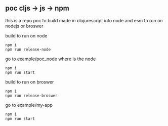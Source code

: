 ## poc cljs -> js -> npm
this is a repo poc to build made in clojurescript into node and esm
to run on nodejs or broswer

build to run on node
```
npm i
npm run release-node
```

go to example/poc_node where is the node

```
npm i
npm run start
```

build to run on broswer
```
npm i
npm run release-broswer
```
go to example/my-app 

```
npm i
npm run start
```
